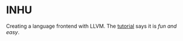 # INHU

Creating a language frontend with LLVM. The [tutorial](https://llvm.org/docs/tutorial/MyFirstLanguageFrontend/index.html) says it is *fun and easy*.
